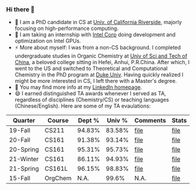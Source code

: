 ### Hi there 👋

<!--
**yzhaiustc/yzhaiustc** is a ✨ _special_ ✨ repository because its `README.md` (this file) appears on your GitHub profile.

Here are some ideas to get you started:

- 🔭 I’m currently working on ...
- 🌱 I’m currently learning ...
- 👯 I’m looking to collaborate on ...
- 🤔 I’m looking for help with ...
- 💬 Ask me about ...
- 📫 How to reach me: ...
- 😄 Pronouns: ...
- ⚡ Fun fact: ...
-->
- 🔭 I am a PhD candidate in CS at [Univ. of California Riverside](https://www.ucr.edu/), majorly focusing on high-performance computing.
- 🌱 I am taking an internship with [Intel Corp](https://www.intel.com/content/www/us/en/homepage.html) doing development and optimization on Intel GPUs.
- ⚡ More about myself: I was from a non-CS background. I completed undergraduate studies in Organic Chemistry at [Univ of Sci and Tech of China](https://en.ustc.edu.cn/), a beloved college sitting in Hefei, Anhui, P.R.China. After which, I went to the US and switched to Theoretical and Computational Chemistry in the PhD program at [Duke Univ](https://duke.edu/). Having quickly realized I might be more interested in CS, I left there with a Master's degree.
- 💬 You may find more info at my [LinkedIn homepage](https://www.linkedin.com/in/yujia-zhai-ustc/).
- 😄 I earned distinguished TA awards whenever I served as TA, regardless of disciplines (Chemistry/CS) or teaching languages (Chinese/English). Here are some of my TA evaulations:

| Quarter   | Course  | Dept % | Univ % | Comments                                                                     | Stats                                                                     |
|-----------|---------|--------|--------|------------------------------------------------------------------------------|---------------------------------------------------------------------------|
| 19-Fall   | CS211   | 94.83% | 83.58% | [file](https://www.cs.ucr.edu/~yzhai015/TA_eval/CS211_19Fall_comment.pdf)    | [file](https://www.cs.ucr.edu/~yzhai015/TA_eval/CS211_19Fall_stat.pdf)    |
| 20-Fall   | CS161   | 91.38% | 93.14% | [file](https://www.cs.ucr.edu/~yzhai015/TA_eval/CS161_20Fall_comment.pdf)    | [file](https://www.cs.ucr.edu/~yzhai015/TA_eval/CS161_20Fall_stat.pdf)    |
| 20-Spring | CS161   | 95.31% | 95.73% | [file](https://www.cs.ucr.edu/~yzhai015/TA_eval/CS161_20Spring_comment.pdf)  | [file](https://www.cs.ucr.edu/~yzhai015/TA_eval/CS161_20Spring_stat.pdf)  |
| 21-Winter | CS161   | 86.11% | 94.93% | [file](https://www.cs.ucr.edu/~yzhai015/TA_eval/CS161_21Winter_comment.pdf)  | [file](https://www.cs.ucr.edu/~yzhai015/TA_eval/CS161_21Winter_stat.pdf)  |
| 21-Spring | CS161L  | 96.15% | 98.83% | [file](https://www.cs.ucr.edu/~yzhai015/TA_eval/CS161L_21Spring_comment.pdf) | [file](https://www.cs.ucr.edu/~yzhai015/TA_eval/CS161L_21Spring_stat.pdf) |
| 15-Fall   | OrgChem | N.A.   | 99.6%  | N.A.                                                                         | [file](https://www.cs.ucr.edu/~yzhai015/TA_eval/ustc_chem_eval.jpg)       |
